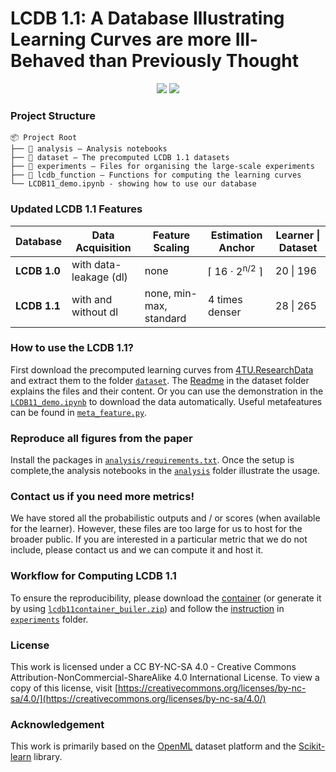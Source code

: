 # LCDB 1.1: A Database Illustrating Learning Curves are more Ill-Behaved than Previously Thought

<p align="center">
  <a href="https://arxiv.org/abs/2505.15657" target="_blank"><img src="https://img.shields.io/badge/arXiv-2505.15657-red"></a>
  <a href="https://data.4tu.nl/private_datasets/V7dDlGyQJqPc_mXUAJL1MweACKG557GQtOWIVHhYpjU" target="_blank"><img src="https://img.shields.io/badge/4TU.ResearchData-LCDB 1.1-orange"></a>  
</p>

### Project Structure
```
📦 Project Root
├── 📂 analysis — Analysis notebooks
├── 📂 dataset — The precomputed LCDB 1.1 datasets 
├── 📂 experiments — Files for organising the large-scale experiments
├── 📂 lcdb_function — Functions for computing the learning curves
└── LCDB11_demo.ipynb - showing how to use our database
```

### Updated LCDB 1.1 Features 
| Database   | Data Acquisition             | Feature Scaling | Estimation Anchor               | Learner \| Dataset  |
|------------|--------------------------|-----------------|---------------------------------|----------------------|
| **LCDB 1.0**  | with data-leakage (dl)    | none              | ⌈ 16 ⋅ 2<sup>n/2</sup> ⌉               | 20 \| 196  |
| **LCDB 1.1**  | with and without dl   | none, min-max, standard        | 4 times denser                 | 28 \| 265    |

### How to use the LCDB 1.1? 
First download the precomputed learning curves from [4TU.ResearchData](https://data.4tu.nl/private_datasets/V7dDlGyQJqPc_mXUAJL1MweACKG557GQtOWIVHhYpjU) and extract them to the folder [`dataset`](./dataset/). The [Readme](./dataset/README.md) in the dataset folder explains the files and their content. Or you can use the demonstration in the [`LCDB11_demo.ipynb`](./LCDB11_demo.ipynb) to download the data automatically. Useful metafeatures can be found in [`meta_feature.py`](./analysis/meta_feature.py).

### Reproduce all figures from the paper
Install the packages in [`analysis/requirements.txt`](./analysis/requirements.txt). Once the setup is complete,the analysis notebooks in the [`analysis`](./analysis/) folder illustrate the usage. 

### Contact us if you need more metrics!
We have stored all the probabilistic outputs and / or scores (when available for the learner). However, these files are too large for us to host for the broader public. If you are interested in a particular metric that we do not include, please contact us and we can compute it and host it. 

### Workflow for Computing LCDB 1.1
To ensure the reproducibility, please download the [container](https://surfdrive.surf.nl/files/index.php/s/TSe0nqWKcT5jPwK) (or generate it by using [`lcdb11container_builer.zip`](./experiments/lcdb11container_builder.zip)) and follow the [instruction](./experiments/README.md) in [`experiments`](./experiments/) folder. 

### License 
This work is licensed under a CC BY-NC-SA 4.0 - Creative Commons Attribution-NonCommercial-ShareAlike 4.0 International License. To view a copy of this license, visit [https://creativecommons.org/licenses/by-nc-sa/4.0/](https://creativecommons.org/licenses/by-nc-sa/4.0/)

### Acknowledgement
This work is primarily based on the [OpenML](https://www.openml.org/) dataset platform and the [Scikit-learn](https://scikit-learn.org/stable/) library.




